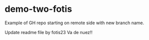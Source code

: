 # demo-two-fotis
Example of GH repo starting on remote side with new branch name.

Update readme file by fotis23
Va de nuez!!

